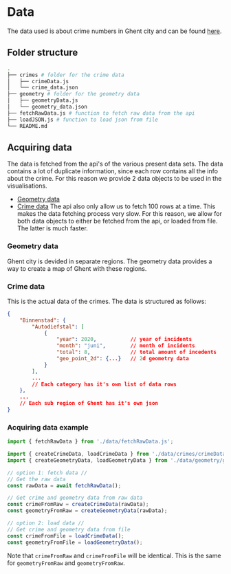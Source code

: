 # Data
The data used is about crime numbers in Ghent city and can be found [here](https://data.stad.gent/explore/?disjunctive.keyword&disjunctive.theme&sort=explore.popularity_score&refine.keyword=Criminaliteitscijfers).
## Folder structure

```bash
.
├── crimes # folder for the crime data
│   ├── crimeData.js
│   └── crime_data.json
├── geometry # folder for the geometry data
│   ├── geometryData.js
│   └── geometry_data.json
├── fetchRawData.js # function to fetch raw data from the api
├── loadJSON.js # function to load json from file
└── README.md
```

## Acquiring data
The data is fetched from the api's of the various present data sets. The data contains a lot of duplicate information, since each row contains all the info about the crime.
For this reason we provide 2 data objects to be used in the visualisations.
- [Geometry data](#geometry-data)
- [Crime data](#crime-data)
The api also only allow us to fetch 100 rows at a time. This makes the data fetching process very slow. For this reason, we allow for both data objects to
either be fetched from the api, or loaded from file. The latter is much faster.

### Geometry data
Ghent city is devided in separate regions. The geometry data provides a way to create a map of Ghent with these regions.

### Crime data
This is the actual data of the crimes. The data is structured as follows:
```json
{
    "Binnenstad": {
        "Autodiefstal": [
            {
                "year": 2020,           // year of incidents 
                "month": "juni",        // month of incidents
                "total": 8,             // total amount of incedents
                "geo_point_2d": {...}   // 2d geometry data
            }
        ],
        ...
        // Each category has it's own list of data rows
    },
    ...
    // Each sub region of Ghent has it's own json
}
```
### Acquiring data example
```js
import { fetchRawData } from './data/fetchRawData.js';

import { createCrimeData, loadCrimeData } from './data/crimes/crimeData.js';
import { createGeometryData, loadGeometryData } from './data/geometry/geometryData.js';

// option 1: fetch data //
// Get the raw data
const rawData = await fetchRawData();

// Get crime and geometry data from raw data
const crimeFromRaw = createCrimeData(rawData);
const geometryFromRaw = createGeometryData(rawData);

// option 2: load data //
// Get crime and geometry data from file
const crimeFromFile = loadCrimeData();
const geometryFromFile = loadGeometryData();
```
Note that `crimeFromRaw` and `crimeFromFile` will be identical. This is the same for `geometryFromRaw` and `geometryFromRaw`.
